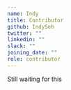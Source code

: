 ```yaml
---
name: Indy
title: Contributor
github: IndySeh
twitter: ""
linkedin: ""
slack: ""
joining_date: ""
role: contributor
---
```


Still waiting for this
